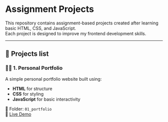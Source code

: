 # Assignment Projects

This repository contains assignment-based projects created after learning basic HTML, CSS, and JavaScript.  
Each project is designed to improve my frontend development skills.

---

## 📌 Projects list

### 🧑‍💻 1. Personal Portfolio

A simple personal portfolio website built using:

- **HTML** for structure  
- **CSS** for styling  
- **JavaScript** for basic interactivity

📁 Folder: `01_portfolio`  
🔗 [Live Demo](http://assignment-projects.pages.dev/01_portfolio/)

